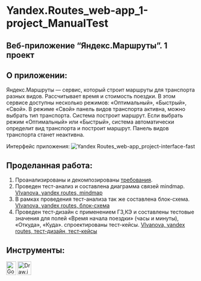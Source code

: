 # Yandex.Routes_web-app_1-project_ManualTest
## Веб-приложение “Яндекс.Маршруты”. 1 проект

## О приложении:
Яндекс.Маршруты — сервис, который строит маршруты для транспорта разных видов. Рассчитывает время и стоимость поездки.
В этом сервисе доступны несколько режимов: «Оптимальный», «Быстрый», «Свой».
В режиме «Свой» панель видов транспорта активна, можно выбрать тип транспорта. Система построит маршрут.
Если выбрать режим «Оптимальный» или «Быстрый», система автоматически определит вид транспорта и построит маршрут. Панель видов транспорта станет неактивна.

Интерфейс приложения:
![Yandex Routes_web-app_project-interface-fast](https://github.com/user-attachments/assets/c9748eb3-e1bc-4147-9cee-57cebee28df5)

## Проделанная работа:
1. Проанализированы и декомпозированы [требования](https://docs.google.com/document/d/1xED1bxE68lAVSZFHxi7EEpjg6SbT58dVNThPmCK20ls/edit#heading=h.syb5xo544tq8).
2. Проведен тест-анализ и составлена диаграмма связей mindmap.
[VIvanova, yandex routes, mindmap](https://drive.google.com/file/d/1BZkU-uNPmq_S7NK319kuTUSfBtgQD_Ql/view?usp=sharing)
3. В рамках проведения тест-анализа так же составлена блок-схема.
[VIvanova, yandex routes, блок-схема](https://drive.google.com/file/d/1r2sLqR7Nb3-JW4gyBHLBStNcWEINGS0I/view?usp=sharing)
4. Проведен тест-дизайн с применением ГЗ,КЭ и составлены тестовые значения для полей «Время начала поездки» (часы и минуты), «Откуда», «Куда». спроектированы тест-кейсы.
[VIvanova, yandex routes, тест-дизайн, тест-кейсы](https://docs.google.com/spreadsheets/d/1WvMntzMT759dBuF2ET1Ygk6ZIuAEq4eC2OhTlzSn-Sg/edit?usp=sharing)

## Инструменты:
<p align="left"> 
  <a href="https://docs.google.com/" target="_blank" rel="noreferrer"><img src="https://github.com/user-attachments/assets/4fee6efd-dd5a-4c90-95f6-6aafc54ed88d" width="26" height="36" alt="Google Sheets" /></a>
  <a href="https://www.drawio.com/" target="_blank" rel="noreferrer"><img src="https://github.com/user-attachments/assets/25e7af86-e713-4d4c-885e-6c4ad1d8b76d" width="36" height="36" alt="Draw.io" /></a>
</p>

